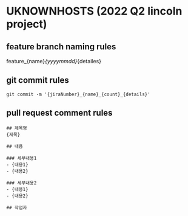 # UKNOWNHOSTS (2022 Q2 lincoln project)

## feature branch naming rules
feature_{name}_{yyyymmdd}_{detailes}

## git commit rules
```
git commit -m '{jiraNumber}_{name}_{count}_{details}'
```

## pull request comment rules
```
## 제목명
{제목}

## 내용

### 세부내용1
- {내용1}
- {내용2}

### 세부내용2
- {내용1}
- {내용2}

## 작업자
```

